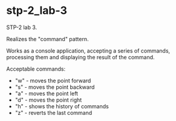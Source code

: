 # stp-2_lab-3
<p>STP-2 lab 3.
<p>Realizes the "command" pattern.
<p>Works as a console application, accepting a series of commands, processing them and displaying the result of the command.
<p>Acceptable commands:
<ul>
<li> "w" - moves the point forward
<li> "s" - moves the point backward
<li> "a" - moves the point left
<li> "d" - moves the point right
<li> "h" - shows the history of commands
<li> "z" - reverts the last command
</ul>
